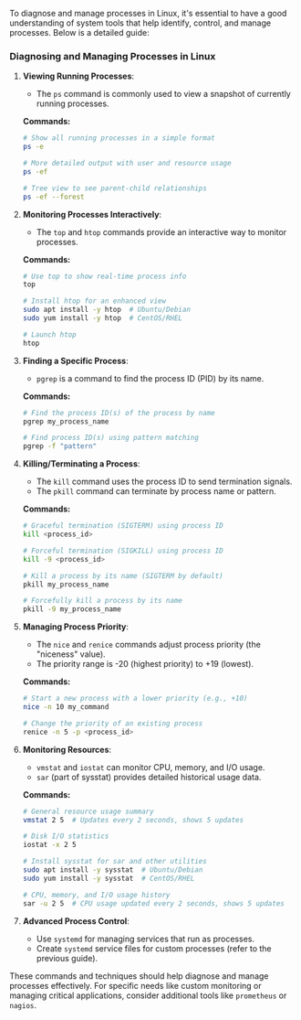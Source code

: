To diagnose and manage processes in Linux, it's essential to have a good understanding of system tools that help identify, control, and manage processes. Below is a detailed guide:

### Diagnosing and Managing Processes in Linux

1. **Viewing Running Processes**:
   - The `ps` command is commonly used to view a snapshot of currently running processes.

   **Commands:**
   ```bash
   # Show all running processes in a simple format
   ps -e
   
   # More detailed output with user and resource usage
   ps -ef
   
   # Tree view to see parent-child relationships
   ps -ef --forest
   ```

2. **Monitoring Processes Interactively**:
   - The `top` and `htop` commands provide an interactive way to monitor processes.

   **Commands:**
   ```bash
   # Use top to show real-time process info
   top
   
   # Install htop for an enhanced view
   sudo apt install -y htop  # Ubuntu/Debian
   sudo yum install -y htop  # CentOS/RHEL
   
   # Launch htop
   htop
   ```

3. **Finding a Specific Process**:
   - `pgrep` is a command to find the process ID (PID) by its name.

   **Commands:**
   ```bash
   # Find the process ID(s) of the process by name
   pgrep my_process_name
   
   # Find process ID(s) using pattern matching
   pgrep -f "pattern"
   ```

4. **Killing/Terminating a Process**:
   - The `kill` command uses the process ID to send termination signals.
   - The `pkill` command can terminate by process name or pattern.

   **Commands:**
   ```bash
   # Graceful termination (SIGTERM) using process ID
   kill <process_id>
   
   # Forceful termination (SIGKILL) using process ID
   kill -9 <process_id>
   
   # Kill a process by its name (SIGTERM by default)
   pkill my_process_name
   
   # Forcefully kill a process by its name
   pkill -9 my_process_name
   ```

5. **Managing Process Priority**:
   - The `nice` and `renice` commands adjust process priority (the "niceness" value).
   - The priority range is -20 (highest priority) to +19 (lowest).

   **Commands:**
   ```bash
   # Start a new process with a lower priority (e.g., +10)
   nice -n 10 my_command
   
   # Change the priority of an existing process
   renice -n 5 -p <process_id>
   ```

6. **Monitoring Resources**:
   - `vmstat` and `iostat` can monitor CPU, memory, and I/O usage.
   - `sar` (part of sysstat) provides detailed historical usage data.

   **Commands:**
   ```bash
   # General resource usage summary
   vmstat 2 5  # Updates every 2 seconds, shows 5 updates
   
   # Disk I/O statistics
   iostat -x 2 5
   
   # Install sysstat for sar and other utilities
   sudo apt install -y sysstat  # Ubuntu/Debian
   sudo yum install -y sysstat  # CentOS/RHEL
   
   # CPU, memory, and I/O usage history
   sar -u 2 5  # CPU usage updated every 2 seconds, shows 5 updates
   ```

7. **Advanced Process Control**:
   - Use `systemd` for managing services that run as processes.
   - Create `systemd` service files for custom processes (refer to the previous guide).

These commands and techniques should help diagnose and manage processes effectively. For specific needs like custom monitoring or managing critical applications, consider additional tools like `prometheus` or `nagios`.